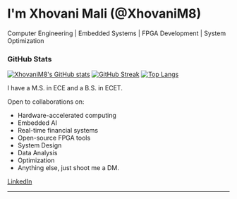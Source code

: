 # I'm Xhovani Mali (@XhovaniM8)
Computer Engineering | Embedded Systems | FPGA Development | System Optimization

### GitHub Stats

[![XhovaniM8's GitHub stats](https://github-readme-stats.vercel.app/api?username=XhovaniM8)](https://github.com/anuraghazra/github-readme-stats)
[![GitHub Streak](https://streak-stats.demolab.com/?user=XhovaniM8&theme=default)](https://git.io/streak-stats)
[![Top Langs](https://github-readme-stats.vercel.app/api/top-langs/?username=XhovaniM8)](https://github.com/anuraghazra/github-readme-stats)

I have a M.S. in ECE and a B.S. in ECET.

Open to collaborations on:
- Hardware-accelerated computing
- Embedded AI
- Real-time financial systems
- Open-source FPGA tools
- System Design
- Data Analysis
- Optimization
- Anything else, just shoot me a DM. 

[LinkedIn](https://www.linkedin.com/in/xhovanimali/)

---

<!---
XhovaniM8/XhovaniM8 is a ✨ special ✨ repository because its `README.md` (this file) appears on your GitHub profile.
You can click the Preview link to take a look at your changes.
--->
